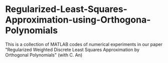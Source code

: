 # Regularized-Least-Squares-Approximation-using-Orthogona-Polynomials
This is a collection of MATLAB codes of numerical experiments in our paper "Regularized Weighted Discrete Least Squares Approximation by Orthogonal Polynomials" (with C. An)
